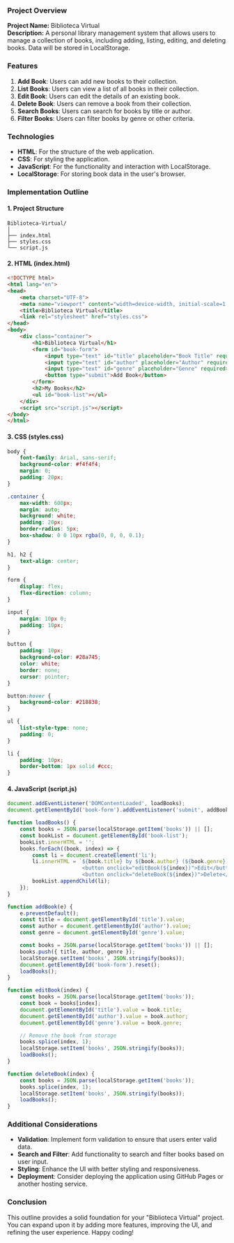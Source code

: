 ### Project Overview

**Project Name:** Biblioteca Virtual  
**Description:** A personal library management system that allows users to manage a collection of books, including adding, listing, editing, and deleting books. Data will be stored in LocalStorage.

### Features

1. **Add Book**: Users can add new books to their collection.
2. **List Books**: Users can view a list of all books in their collection.
3. **Edit Book**: Users can edit the details of an existing book.
4. **Delete Book**: Users can remove a book from their collection.
5. **Search Books**: Users can search for books by title or author.
6. **Filter Books**: Users can filter books by genre or other criteria.

### Technologies

- **HTML**: For the structure of the web application.
- **CSS**: For styling the application.
- **JavaScript**: For the functionality and interaction with LocalStorage.
- **LocalStorage**: For storing book data in the user's browser.

### Implementation Outline

#### 1. Project Structure

```
Biblioteca-Virtual/
│
├── index.html
├── styles.css
└── script.js
```

#### 2. HTML (index.html)

```html
<!DOCTYPE html>
<html lang="en">
<head>
    <meta charset="UTF-8">
    <meta name="viewport" content="width=device-width, initial-scale=1.0">
    <title>Biblioteca Virtual</title>
    <link rel="stylesheet" href="styles.css">
</head>
<body>
    <div class="container">
        <h1>Biblioteca Virtual</h1>
        <form id="book-form">
            <input type="text" id="title" placeholder="Book Title" required>
            <input type="text" id="author" placeholder="Author" required>
            <input type="text" id="genre" placeholder="Genre" required>
            <button type="submit">Add Book</button>
        </form>
        <h2>My Books</h2>
        <ul id="book-list"></ul>
    </div>
    <script src="script.js"></script>
</body>
</html>
```

#### 3. CSS (styles.css)

```css
body {
    font-family: Arial, sans-serif;
    background-color: #f4f4f4;
    margin: 0;
    padding: 20px;
}

.container {
    max-width: 600px;
    margin: auto;
    background: white;
    padding: 20px;
    border-radius: 5px;
    box-shadow: 0 0 10px rgba(0, 0, 0, 0.1);
}

h1, h2 {
    text-align: center;
}

form {
    display: flex;
    flex-direction: column;
}

input {
    margin: 10px 0;
    padding: 10px;
}

button {
    padding: 10px;
    background-color: #28a745;
    color: white;
    border: none;
    cursor: pointer;
}

button:hover {
    background-color: #218838;
}

ul {
    list-style-type: none;
    padding: 0;
}

li {
    padding: 10px;
    border-bottom: 1px solid #ccc;
}
```

#### 4. JavaScript (script.js)

```javascript
document.addEventListener('DOMContentLoaded', loadBooks);
document.getElementById('book-form').addEventListener('submit', addBook);

function loadBooks() {
    const books = JSON.parse(localStorage.getItem('books')) || [];
    const bookList = document.getElementById('book-list');
    bookList.innerHTML = '';
    books.forEach((book, index) => {
        const li = document.createElement('li');
        li.innerHTML = `${book.title} by ${book.author} (${book.genre}) 
                        <button onclick="editBook(${index})">Edit</button>
                        <button onclick="deleteBook(${index})">Delete</button>`;
        bookList.appendChild(li);
    });
}

function addBook(e) {
    e.preventDefault();
    const title = document.getElementById('title').value;
    const author = document.getElementById('author').value;
    const genre = document.getElementById('genre').value;

    const books = JSON.parse(localStorage.getItem('books')) || [];
    books.push({ title, author, genre });
    localStorage.setItem('books', JSON.stringify(books));
    document.getElementById('book-form').reset();
    loadBooks();
}

function editBook(index) {
    const books = JSON.parse(localStorage.getItem('books'));
    const book = books[index];
    document.getElementById('title').value = book.title;
    document.getElementById('author').value = book.author;
    document.getElementById('genre').value = book.genre;

    // Remove the book from storage
    books.splice(index, 1);
    localStorage.setItem('books', JSON.stringify(books));
    loadBooks();
}

function deleteBook(index) {
    const books = JSON.parse(localStorage.getItem('books'));
    books.splice(index, 1);
    localStorage.setItem('books', JSON.stringify(books));
    loadBooks();
}
```

### Additional Considerations

- **Validation**: Implement form validation to ensure that users enter valid data.
- **Search and Filter**: Add functionality to search and filter books based on user input.
- **Styling**: Enhance the UI with better styling and responsiveness.
- **Deployment**: Consider deploying the application using GitHub Pages or another hosting service.

### Conclusion

This outline provides a solid foundation for your "Biblioteca Virtual" project. You can expand upon it by adding more features, improving the UI, and refining the user experience. Happy coding!